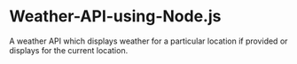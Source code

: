 # Weather-API-using-Node.js
A  weather API which displays weather for a particular location if provided or displays for the current location.
